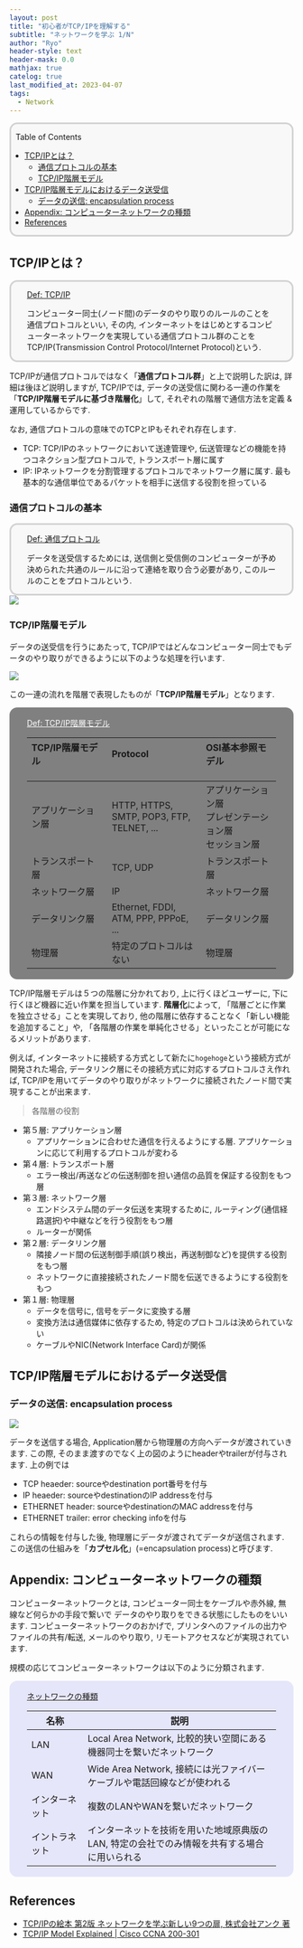 ```yaml
---
layout: post
title: "初心者がTCP/IPを理解する"
subtitle: "ネットワークを学ぶ 1/N"
author: "Ryo"
header-style: text
header-mask: 0.0
mathjax: true
catelog: true
last_modified_at: 2023-04-07
tags:
  - Network
---
```


<div style='border-radius: 1em; border-style:solid; border-color:#D3D3D3; background-color:#F8F8F8'>
<p class="h4">&nbsp;&nbsp;Table of Contents</p>
<!-- START doctoc generated TOC please keep comment here to allow auto update -->
<!-- DON'T EDIT THIS SECTION, INSTEAD RE-RUN doctoc TO UPDATE -->

- [TCP/IPとは？](#tcpip%E3%81%A8%E3%81%AF)
  - [通信プロトコルの基本](#%E9%80%9A%E4%BF%A1%E3%83%97%E3%83%AD%E3%83%88%E3%82%B3%E3%83%AB%E3%81%AE%E5%9F%BA%E6%9C%AC)
  - [TCP/IP階層モデル](#tcpip%E9%9A%8E%E5%B1%A4%E3%83%A2%E3%83%87%E3%83%AB)
- [TCP/IP階層モデルにおけるデータ送受信](#tcpip%E9%9A%8E%E5%B1%A4%E3%83%A2%E3%83%87%E3%83%AB%E3%81%AB%E3%81%8A%E3%81%91%E3%82%8B%E3%83%87%E3%83%BC%E3%82%BF%E9%80%81%E5%8F%97%E4%BF%A1)
  - [データの送信: encapsulation process](#%E3%83%87%E3%83%BC%E3%82%BF%E3%81%AE%E9%80%81%E4%BF%A1-encapsulation-process)
- [Appendix: コンピューターネットワークの種類](#appendix-%E3%82%B3%E3%83%B3%E3%83%94%E3%83%A5%E3%83%BC%E3%82%BF%E3%83%BC%E3%83%8D%E3%83%83%E3%83%88%E3%83%AF%E3%83%BC%E3%82%AF%E3%81%AE%E7%A8%AE%E9%A1%9E)
- [References](#references)

<!-- END doctoc generated TOC please keep comment here to allow auto update -->

</div>

## TCP/IPとは？

<div style='padding-left: 2em; padding-right: 2em; border-radius: 1em; border-style:solid; border-color:#D3D3D3; background-color:#F8F8F8'>
<p class="h4"><ins>Def: TCP/IP</ins></p>

コンピューター同士(ノード間)のデータのやり取りのルールのことを通信プロトコルといい, その内, 
インターネットをはじめとするコンピューターネットワークを実現している通信プロトコル群のことを
TCP/IP(Transmission Control Protocol/Internet Protocol)という.

</div>

TCP/IPが通信プロトコルではなく「**通信プロトコル群**」と上で説明した訳は, 詳細は後ほど説明しますが, 
TCP/IPでは, データの送受信に関わる一連の作業を「**TCP/IP階層モデルに基づき階層化**」して, それぞれの階層で通信方法を定義 & 運用しているからです. 

なお, 通信プロトコルの意味でのTCPとIPもそれぞれ存在します.

- TCP: TCP/IPのネットワークにおいて送達管理や, 伝送管理などの機能を持つコネクション型プロトコルで, トランスポート層に属す
- IP: IPネットワークを分割管理するプロトコルでネットワーク層に属す. 最も基本的な通信単位であるパケットを相手に送信する役割を担っている

### 通信プロトコルの基本

<div style='padding-left: 2em; padding-right: 2em; border-radius: 1em; border-style:solid; border-color:#D3D3D3; background-color:#F8F8F8'>
<p class="h4"><ins>Def: 通信プロトコル</ins></p>

データを送受信するためには, 送信側と受信側のコンピューターが予め決められた共通のルールに沿って連絡を取り合う必要があり, 
このルールのことをプロトコルという.

</div>

<img src="https://github.com/ryonakimageserver/omorikaizuka/blob/master/%E6%8A%80%E8%A1%93%E8%80%85%E8%A9%A6%E9%A8%93/20201014_TCP_IP_protocol.png?raw=true">

### TCP/IP階層モデル

データの送受信を行うにあたって, TCP/IPではどんなコンピューター同士でもデータのやり取りができるように以下のような処理を行います.

<img src="https://raw.githubusercontent.com/ryonakimageserver/omorikaizuka/aecc0a89854f00fce0bcdd8c4e7d228a1169606c/%E6%8A%80%E8%A1%93%E8%80%85%E8%A9%A6%E9%A8%93/20201014_TCP_IP_process_basic.png">

この一連の流れを階層で表現したものが「**TCP/IP階層モデル**」となります.

<div style='padding-left: 2em; padding-right: 2em; border-radius: 1em; border-style:solid; border-color:gray; background-color:gray; color:white'>
<p class="h4"><ins>Def: TCP/IP階層モデル</ins></p>

| TCP/IP階層モデル&nbsp; &nbsp; &nbsp; &nbsp; &nbsp;&nbsp; &nbsp; &nbsp; &nbsp; &nbsp;&nbsp; &nbsp; &nbsp; &nbsp; &nbsp; &nbsp; &nbsp;&nbsp; &nbsp;&nbsp; &nbsp;| Protocol<br> &nbsp;| OSI基本参照モデル&nbsp; &nbsp; &nbsp; &nbsp; &nbsp;&nbsp; &nbsp; &nbsp; &nbsp; &nbsp;&nbsp; &nbsp; &nbsp; &nbsp; &nbsp;&nbsp; &nbsp; &nbsp;&nbsp; &nbsp;&nbsp; &nbsp;&nbsp; &nbsp;&nbsp;|
| :----------- |:----------- | :------------- | 
|アプリケーション層|HTTP, HTTPS, SMTP, POP3, FTP, TELNET, ...| 	アプリケーション層<br>プレゼンテーション層<br>セッション層|
|トランスポート層|TCP, UDP|トランスポート層|
|ネットワーク層|IP|ネットワーク層|
|データリンク層|Ethernet, FDDI, ATM, PPP, PPPoE, ...|データリンク層|
|物理層|特定のプロトコルはない|物理層|

</div>

TCP/IP階層モデルは５つの階層に分かれており, 上に行くほどユーザーに, 下に行くほど機器に近い作業を担当しています.
**階層化**によって, 「階層ごとに作業を独立させる」ことを実現しており, 他の階層に依存することなく「新しい機能を追加すること」や, 
「各階層の作業を単純化させる」といったことが可能になるメリットがあります.

例えば, インターネットに接続する方式として新たに`hogehoge`という接続方式が開発された場合, データリンク層にその接続方式に対応するプロトコルさえ作れば, TCP/IPを用いてデータのやり取りがネットワークに接続されたノード間で実現することが出来ます.

> 各階層の役割

- 第５層: アプリケーション層
  - アプリケーションに合わせた通信を行えるようにする層. アプリケーションに応じて利用するプロトコルが変わる
- 第４層: トランスポート層
  - エラー検出/再送などの伝送制御を担い通信の品質を保証する役割をもつ層
- 第３層: ネットワーク層
  - エンドシステム間のデータ伝送を実現するために, ルーティング(通信経路選択)や中継などを行う役割をもつ層
  - ルーターが関係
- 第２層: データリンク層
  - 隣接ノード間の伝送制御手順(誤り検出，再送制御など)を提供する役割をもつ層
  - ネットワークに直接接続されたノード間を伝送できるようにする役割をもつ
- 第１層: 物理層
  - データを信号に, 信号をデータに変換する層
  - 変換方法は通信媒体に依存するため, 特定のプロトコルは決められていない
  - ケーブルやNIC(Network Interface Card)が関係

## TCP/IP階層モデルにおけるデータ送受信
### データの送信: encapsulation process

<img src="https://github.com/ryonakimageserver/omorikaizuka/blob/master/%E6%8A%80%E8%A1%93%E8%80%85%E8%A9%A6%E9%A8%93/20201014_TCPIP_data_sending.png?raw=true">

データを送信する場合, Application層から物理層の方向へデータが渡されていきます. この際, 
そのまま渡すのでなく上の図のようにheaderやtrailerが付与されます. 上の例では

- TCP heaeder: sourceやdestination port番号を付与
- IP heaeder: sourceやdestinationのIP addressを付与
- ETHERNET header: sourceやdestinationのMAC addressを付与
- ETHERNET trailer: error checking infoを付与

これらの情報を付与した後, 物理層にデータが渡されてデータが送信されます.
この送信の仕組みを「**カプセル化**」(=encapsulation process)と呼びます.


## Appendix: コンピューターネットワークの種類

コンピューターネットワークとは, コンピューター同士をケーブルや赤外線, 無線など何らかの手段で繋いで
データのやり取りをできる状態にしたものをいいます. コンピューターネットワークのおかげで, プリンタへのファイルの出力や
ファイルの共有/転送, メールのやり取り, リモートアクセスなどが実現されています.

規模の応じてコンピューターネットワークは以下のように分類されます.

<div style='padding-left: 2em; padding-right: 2em; border-radius: 1em; border-style:solid; border-color:#e6e6fa; background-color:#e6e6fa'>
<p class="h4"><ins>ネットワークの種類</ins></p>

|名称|説明|
|---|---|
|LAN|Local Area Network, 比較的狭い空間にある機器同士を繋いだネットワーク|
|WAN|Wide Area Network, 接続には光ファイバーケーブルや電話回線などが使われる|
|インターネット &nbsp; &nbsp; &nbsp; &nbsp; &nbsp;|複数のLANやWANを繋いだネットワーク|
|イントラネット &nbsp; &nbsp; &nbsp; &nbsp; &nbsp;|インターネットを技術を用いた地域原典版のLAN, 特定の会社でのみ情報を共有する場合に用いられる|

</div>


## References

- [TCP/IPの絵本 第2版 ネットワークを学ぶ新しい9つの扉, 株式会社アンク 著](https://www.shoeisha.co.jp/book/detail/9784798155159)
- [TCP/IP Model Explained | Cisco CCNA 200-301](https://www.youtube.com/watch?v=OTwp3xtd4dg)